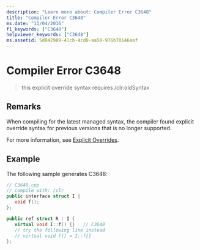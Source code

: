 ```yaml
---
description: "Learn more about: Compiler Error C3648"
title: "Compiler Error C3648"
ms.date: "11/04/2016"
f1_keywords: ["C3648"]
helpviewer_keywords: ["C3648"]
ms.assetid: 5d042989-41cb-4cd0-aa50-976b70146aaf
---
```

# Compiler Error C3648

> this explicit override syntax requires /clr:oldSyntax

## Remarks

When compiling for the latest managed syntax, the compiler found explicit override syntax for previous versions that is no longer supported.

For more information, see [Explicit Overrides](../../extensions/explicit-overrides-cpp-component-extensions.md).

## Example

The following sample generates C3648:

```cpp
// C3648.cpp
// compile with: /clr
public interface struct I {
   void f();
};

public ref struct R : I {
   virtual void I::f() {}   // C3648
   // try the following line instead
   // virtual void f() = I::f{}
};
```
